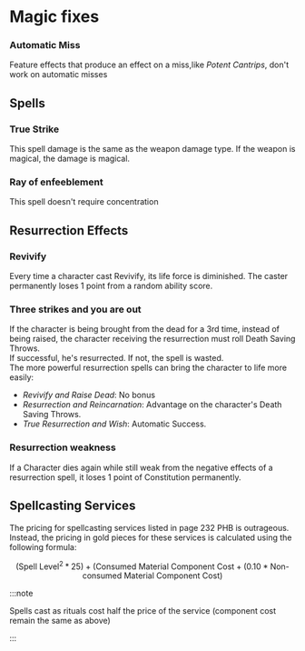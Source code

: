 
# Magic fixes

### Automatic Miss  

Feature effects that produce an effect on a miss,like *Potent Cantrips*, don't work on automatic misses  

## Spells

### True Strike

This spell damage is the same as the weapon damage type. If the weapon is magical, the damage is magical.


### Ray of enfeeblement

This spell doesn't require concentration  

## Resurrection Effects

### Revivify

Every time a character cast Revivify, its life force is diminished. The caster permanently loses 1 point from a random ability score.  

### Three strikes and you are out

If the character is being brought from the dead for a 3rd time, instead of being raised, the character receiving the resurrection must roll Death Saving Throws.  
If successful, he's resurrected. If not, the spell is wasted.  
The more powerful resurrection spells can bring the character to life more easily:  
- *Revivify and Raise Dead*: No bonus  
- *Resurrection and Reincarnation*: Advantage on the character's Death Saving Throws.  
- *True Resurrection and Wish*: Automatic Success.  
  
### Resurrection weakness

If a Character dies again while still weak from the negative effects of a resurrection spell, it loses 1 point of Constitution permanently.  

## Spellcasting Services  
The pricing for spellcasting services listed in page 232 PHB is outrageous.  
Instead, the pricing in gold pieces for these services is calculated using the following formula:  

$$
(\text{Spell Level}^2 * 25) + (\text{Consumed Material Component Cost} + (0.10 * \text{Non-consumed Material Component Cost})
$$

:::note

Spells cast as rituals cost half the price of the service (component cost remain the same as above)  

:::
